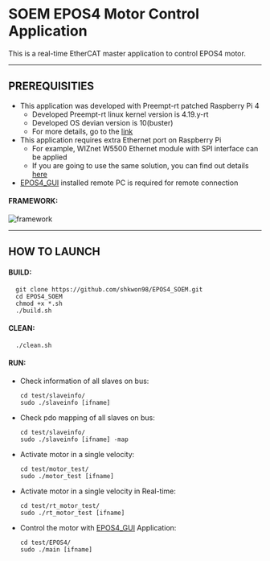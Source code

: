 # SOEM EPOS4 Motor Control Application
This is a real-time EtherCAT master application to control EPOS4 motor.

---

## PREREQUISITIES
+ This application was developed with Preempt-rt patched Raspberry Pi 4
	+ Developed Preempt-rt linux kernel version is 4.19.y-rt
	+ Developed OS devian version is 10(buster)
	+ For more details, go to the [link](https://github.com/shkwon98/RPI_PreemptRT)
+ This application requires extra Ethernet port on Raspberry Pi
	+ For example, WIZnet W5500 Ethernet module with SPI interface can be applied
	+ If you are going to use the same solution, you can find out details [here](https://github.com/shkwon98/RPI_PreemptRT)
+ [EPOS4_GUI](https://github.com/shkwon98/EPOS4_GUI) installed remote PC is required for remote connection
#### FRAMEWORK:

![framework](https://user-images.githubusercontent.com/86837107/155870476-c4409fc2-9101-4b08-91ce-bc8333312e19.jpg)

---

## HOW TO LAUNCH

#### BUILD:

      git clone https://github.com/shkwon98/EPOS4_SOEM.git
      cd EPOS4_SOEM
      chmod +x *.sh
      ./build.sh

#### CLEAN:

      ./clean.sh


#### RUN:
* Check information of all slaves on bus:

      cd test/slaveinfo/
      sudo ./slaveinfo [ifname]
	
* Check pdo mapping of all slaves on bus:

      cd test/slaveinfo/
      sudo ./slaveinfo [ifname] -map
      
* Activate motor in a single velocity:

      cd test/motor_test/
      sudo ./motor_test [ifname]
      
* Activate motor in a single velocity in Real-time:

      cd test/rt_motor_test/
      sudo ./rt_motor_test [ifname]
      
* Control the motor with [EPOS4_GUI](https://github.com/shkwon98/EPOS4_GUI) Application:

      cd test/EPOS4/
      sudo ./main [ifname]
      
